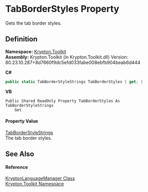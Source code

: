 # TabBorderStyles Property


Gets the tab border styles.



## Definition
**Namespace:** <a href="79d2eac2-21f4-54ff-7552-b20c33c30600.md">Krypton.Toolkit</a>  
**Assembly:** Krypton.Toolkit (in Krypton.Toolkit.dll) Version: 80.23.10.287+8d7660f9dc5efd033fabe008ebfb904beab6d444

**C#**
``` C#
public static TabBorderStyleStrings TabBorderStyles { get; }
```
**VB**
``` VB
Public Shared ReadOnly Property TabBorderStyles As TabBorderStyleStrings
	Get
```



#### Property Value
<a href="686f4c78-ff54-9a69-65ab-11ed7f1d8c9a.md">TabBorderStyleStrings</a>  
The tab border styles.

## See Also


#### Reference
<a href="dac09113-2984-9ef4-34e6-8be84cc38189.md">KryptonLanguageManager Class</a>  
<a href="79d2eac2-21f4-54ff-7552-b20c33c30600.md">Krypton.Toolkit Namespace</a>  
